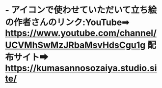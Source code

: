 # - アイコンで使わせていただいて立ち絵の作者さんのリンク:YouTube➡　https://www.youtube.com/channel/UCVMhSwMzJRbaMsvHdsCgu1g 配布サイト➡　https://kumasannosozaiya.studio.site/
